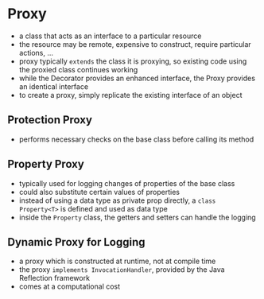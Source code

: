 # Proxy

- a class that acts as an interface to a particular resource
- the resource may be remote, expensive to construct, require particular actions, ...
- proxy typically `extends` the class it is proxying, so existing code using the proxied class continues working
- while the Decorator provides an enhanced interface, the Proxy provides an identical interface
- to create a proxy, simply replicate the existing interface of an object

## Protection Proxy

- performs necessary checks on the base class before calling its method

## Property Proxy

- typically used for logging changes of properties of the base class
- could also substitute certain values of properties
- instead of using a data type as private prop directly, a `class Property<T>` is defined and used as data type
- inside the `Property` class, the getters and setters can handle the logging

## Dynamic Proxy for Logging

- a proxy which is constructed at runtime, not at compile time
- the proxy `implements InvocationHandler`, provided by the Java Reflection framework
- comes at a computational cost
